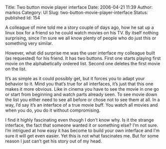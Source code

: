Title: Two button movie player interface
Date: 2006-04-21 11:39
Author: markos
Category: UI
Slug: two-button-movie-player-interface
Status: published
Id: 154

<html>
 <body>
  <div>
   <p>
    A colleague of mine told me a story couple of days ago, how he sat up a linux box for a friend so he could watch movies on his TV. By itself nothing surprising, since I’m sure we all know plenty of people who do just this or something very similar.
   </p>
   <p>
    However, what did surprise me was the user interface my colleague built (as requested) for his friend. It has two buttons. First one starts playing first movie on the alphabetically ordered list. Second one deletes the first movie on the list.
   </p>
   <p>
    It’s as simple as it could possibly get, but it forces you to adapt your behavior to it. Mind you that’s true for all interfaces, it’s just that this one makes it more obvious. Like in cinema you have to see the movie in one go or start from beginning and watch parts already seen. To see movie down the list you either need to see all before or chose not to see them at all. In a way, I’d say it’s an interface of a true movie buff. You watch all movies and when you do, you do it without compromising.
   </p>
   <p>
    I find it highly fascinating even though I don’t know why. Is it the strange interface, the fact that someone wanted it or something else? I’m not sure. I’m intrigued at how easy it has become to build your own interface and I’m sure it will get even easier. Yet this is not what fascinates me. But for some reason I just can’t get his story out of my head.
   </p>
  </div>
 </body>
</html>